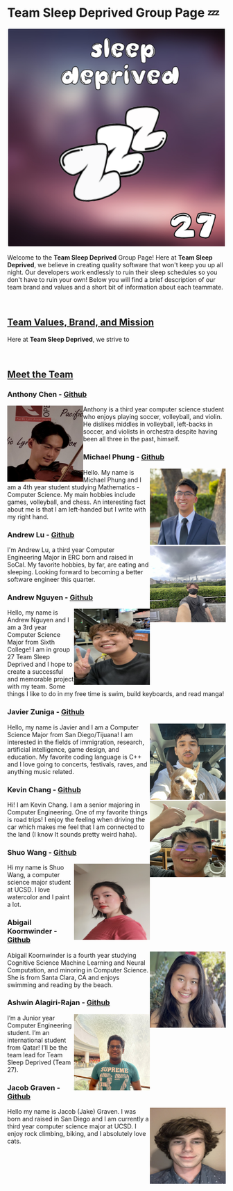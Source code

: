 # **Team Sleep Deprived Group Page** :zzz:

<p align="center">
  <img alt="Team Logo" src="branding/team-logo.png" width=500 height=500>
</p>

Welcome to the **Team Sleep Deprived** Group Page! Here at **Team Sleep Deprived**, we believe in creating quality software that won't keep you up all night. Our developers work endlessly to ruin their sleep schedules so you don't have to ruin your own! Below you will find a brief description of our team brand and values and a short bit of information about each teammate.

<br>

## <ins>**Team Values, Brand, and Mission**</ins>

Here at **Team Sleep Deprived**, we strive to  

<br>


## <ins>**Meet the Team**</ins>



### **Anthony Chen** - [Github](https://github.com/achen200)
<p align="center">
  <img alt="Anthony Chen" style="float: left;" src="branding/profile-pictures/pfp-anthonychen.jpg" height=175 width=175> 
</p> 
Anthony is a third year computer science student who enjoys playing soccer, volleyball, and violin. He dislikes middles in volleyball, left-backs in soccer, and violists in orchestra despite having been all three in the past, himself.
<br>



### **Michael Phung** - [Github](https://github.com/klm4life)
<p align="center">
  <img alt="Michael Phung" style="float: right;" src="branding/profile-pictures/pfp-michaelphung.jpg" height=175 width=175> 
</p> 
Hello. My name is Michael Phung and I am a 4th year student studying Mathematics - Computer Science. My main hobbies include games, volleyball, and chess. An interesting fact about me is that I am left-handed but I write with my right hand.
<br>



### **Andrew Lu** - [Github](https://github.com/landrewu)
<p align="center">
  <img alt="Andrew Lu" style="float: right;" src="branding/profile-pictures/pfp-andrewlu.jpg" height=175 width=175> 
</p> 
I'm Andrew Lu, a third year Computer Engineering Major in ERC born and raised in SoCal. My favorite hobbies, by far, are eating and sleeping. Looking forward to becoming a better software engineer this quarter.
<br>



### **Andrew Nguyen** - [Github](https://github.com/3ndrew123)
<p align="center">
  <img alt="Andrew Nguyen" style="float: right;" src="branding/profile-pictures/pfp-andrewnguyen.jpg" height=175 width=175> 
</p> 
Hello, my name is Andrew Nguyen and I am a 3rd year Computer Science Major from Sixth College! I am in group 27 Team Sleep Deprived and I hope to create a successful and memorable project with my team. Some things I like to do in my free time is swim, build keyboards, and read manga!
<br>



### **Javier Zuniga** - [Github](https://github.com/j3delacr)
<p align="center">
  <img alt="Javier Zunga" style="float: right;" src="branding/profile-pictures/pfp-javierzuniga.png" height=175 width=175> 
</p> 
Hello, my name is Javier and I am a Computer Science Major from San Diego/Tijuana! I am interested in the fields of immigration, research, artificial intelligence, game design, and education. My favorite coding language is C++ and I love going to concerts, festivals, raves, and anything music related.
<br>



### **Kevin Chang** - [Github](https://github.com/kc092444)
<p align="center">
  <img alt="Kevin Chang" style="float: right;" src="branding/profile-pictures/pfp-kevinchang.jpg" height=175 width=175> 
</p> 
Hi! I am Kevin Chang. I am a senior majoring in Computer Engineering. One of my favorite things is road trips! I enjoy the feeling when driving the car which makes me feel that I am connected to the land (I know It sounds pretty weird haha).
<br>



### **Shuo Wang** - [Github](https://github.com/Oooleaf)
<p align="center">
  <img alt="Shuo Wang" style="float: right;" src="branding/profile-pictures/pfp-shuowang.png" height=175 width=175> 
</p> 
Hi my name is Shuo Wang, a computer science major student at UCSD. I love watercolor and I paint a lot.
<br>



### **Abigail Koornwinder** - [Github](https://github.com/akoornwinder4)
<p align="center">
  <img alt="Abigail Koornwinder" style="float: right;" src="branding/profile-pictures/pfp-abigailkoornwinder.jpg" height=175 width=175> 
</p> 
Abigail Koornwinder is a fourth year studying Cognitive Science Machine Learning and Neural Computation, and minoring in Computer Science. She is from Santa Clara, CA and enjoys swimming and reading by the beach.
<br>



### **Ashwin Alagiri-Rajan** - [Github](https://github.com/aashwinr)
<p align="center">
  <img alt="Ashwin Alagiri-Rajan" style="float: right;" src="branding/profile-pictures/pfp-ashwinalagiri.jpg" height=175 width=175> 
</p>
I’m a Junior year Computer Engineering student. I’m an international student from Qatar! I’ll be the team lead for Team Sleep Deprived (Team 27).
<br>



### **Jacob Graven** - [Github](https://github.com/jacobgraven)
<p align="center">
  <img alt="Jacob Graven" style="float: right;" src="branding/profile-pictures/pfp-jacobgraven.jpg" height=175 width=175> 
</p> 
Hello my name is Jacob (Jake) Graven. I was born and raised in San Diego and I am currently a third year computer science major at UCSD. I enjoy rock climbing, biking, and I absolutely love cats.
<br>






